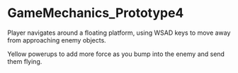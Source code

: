 # GameMechanics_Prototype4

Player navigates around a floating platform, using WSAD keys to move away from approaching enemy objects. 

Yellow powerups to add more force as you bump into the enemy and send them flying.
